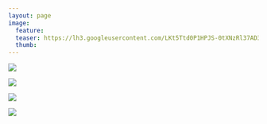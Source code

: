 ```yaml
---
layout: page
image:
  feature:
  teaser: https://lh3.googleusercontent.com/LKt5Ttd0P1HPJS-0tXNzRl37AD3zWQWIPfLSgJiljC8Kwb3Q622RAyyPQw41fRu7_0jsN3ad0IiWEhZHVSTN0dm-VHRiY-vSCH1BUaSm3_Bz8rJ5HDepLRu9OIFzwl4JsaSlMflQn6s4SosZ5COid3WUtV9_6wu_Jp0Giw1cLMbKBLbIp9SmlZz9xTTLVzaPh9aEjrOiKIKzSDQqn599CB6HnljwmWqELcmaM7Dckg3lJfanJ4i5cL9JBZCJfNa0JWYY2Y2aMN00Nr8oMkY1WAerMbVFIY7RNFp9UyhvJesnOJxMhHuvUrx7EkG679DaJU-3lbfwdKphJFPIxxt3BsUFLWKiFgXNZb8YKX9Ku2ZAJQ-BB56hgdBuJgOQocQ4NcieApaf1OwYbxw_ucFtr3J-T3TA_dJKCv_9BjGQLYsPqlSJjHZGVfT5WJXbx879GW9O2kxH-eAXyR0ix9o5Z2dCyplEYZxNnMzMNyVS6JcQJwzTZeUD9iGj3CHLhG1TGLXeekw_W5Oexmu8Wd09_gmX-TMJO-5CWFZjxcLzNtY=w245
  thumb:
---
```


[![](https://lh3.googleusercontent.com/U62iMJJpXSqqzlfyFSLxWtpVzkNC4FKW8sX7IrkxB6G6TvIqiYR9VbpdmBTn2sjS-8ZlgeQSGA1meSkRy-og4JAI2sT0NeRNMGYSdjTy-jJn6moMm2_x4zxMuh9nRKLVm-lIwsg2tH6nKU2UaS2QTltwWnNAObEkl6OrAJeJiRkVsKmKomGclbMtUOniS1fPKyumQQOakRIgJD4S8gI51MdlKLdcmuYEFuQvo2jh5wt36m_uH1oQ_u0TCgR2IDCYdzJlQnizQU2a3LnA4gfKIu1sZpkpZDX37XRfmfm8PQjXHJqTGlzsERaXO2ZN8mEedr7mhAJw1EdHxLQqkiFpWvmHUwIlQGjH1ZMaDTdYlM7PAgdLUow6hQ3zYYeahj9s5doin6Mxx-G4qCngvgh85Nqm7fOFjDgFQfcrvcIhqc1G5PR49L9psqKnzr-ENQrE4BbXXh1Xt6DF_i9hkq747ONGVUp_Rcsi5HtbBUvutohm2dspHKmC4yuG8Gyv2btojUx7vOfLnfYiczM8pVx4qnwBXmMWsZMA6oLR4RaGgzI=w800)](https://lh3.googleusercontent.com/U62iMJJpXSqqzlfyFSLxWtpVzkNC4FKW8sX7IrkxB6G6TvIqiYR9VbpdmBTn2sjS-8ZlgeQSGA1meSkRy-og4JAI2sT0NeRNMGYSdjTy-jJn6moMm2_x4zxMuh9nRKLVm-lIwsg2tH6nKU2UaS2QTltwWnNAObEkl6OrAJeJiRkVsKmKomGclbMtUOniS1fPKyumQQOakRIgJD4S8gI51MdlKLdcmuYEFuQvo2jh5wt36m_uH1oQ_u0TCgR2IDCYdzJlQnizQU2a3LnA4gfKIu1sZpkpZDX37XRfmfm8PQjXHJqTGlzsERaXO2ZN8mEedr7mhAJw1EdHxLQqkiFpWvmHUwIlQGjH1ZMaDTdYlM7PAgdLUow6hQ3zYYeahj9s5doin6Mxx-G4qCngvgh85Nqm7fOFjDgFQfcrvcIhqc1G5PR49L9psqKnzr-ENQrE4BbXXh1Xt6DF_i9hkq747ONGVUp_Rcsi5HtbBUvutohm2dspHKmC4yuG8Gyv2btojUx7vOfLnfYiczM8pVx4qnwBXmMWsZMA6oLR4RaGgzI=s0)

[![](https://lh3.googleusercontent.com/KiTT_RHP6281fB9SbD5Acb7_ZNgn7SR8fdCe96cAFgZdpgjyNp2g2YgotzRjYs8KtSJfPLnjBMtUDSlRpXODgJoV98PVPSxeEL12hMA4E74KNXJYSgJTYVNMfkoT12z32xjmot2HPsliE4uP7sfbSKCxn-KPW-aut7J4KpvsQ_OBjipFnoZakryNO8ADVGG1tCuind6Q3ujvWPg1EBQqOrqWQPc9J2DECf-Vz3Ff_2AsGqNqomxDEnihvNxmnIdjlZALFCKswoeyYHNxlF4GhT0tAXrZLkWc0nIQTLlgpK4emdQRkQmyw1UOYj2X7y0YMuIqQFnDS7jB5ghGh_mtl-3sEqSr2wMpwUzaC7lu6scKJlYhHa3OH17PjXBlTar-vLX-9Q5PkqEYR68bw1a47k4jJq5amc7AGHVXQ1xXjb7ck51jtsjGCPrph4DQLA0MVsp3RUc3EWg4vlT1S2q6aejbbNpmB876uvAlNKAQ2_WihVZwtaHs_xMkTz6RAcGCyf6AxJOSBOmLYS-_RTI0vd9U-NLwY2j_tM29TMH1QmA=w800)](https://lh3.googleusercontent.com/KiTT_RHP6281fB9SbD5Acb7_ZNgn7SR8fdCe96cAFgZdpgjyNp2g2YgotzRjYs8KtSJfPLnjBMtUDSlRpXODgJoV98PVPSxeEL12hMA4E74KNXJYSgJTYVNMfkoT12z32xjmot2HPsliE4uP7sfbSKCxn-KPW-aut7J4KpvsQ_OBjipFnoZakryNO8ADVGG1tCuind6Q3ujvWPg1EBQqOrqWQPc9J2DECf-Vz3Ff_2AsGqNqomxDEnihvNxmnIdjlZALFCKswoeyYHNxlF4GhT0tAXrZLkWc0nIQTLlgpK4emdQRkQmyw1UOYj2X7y0YMuIqQFnDS7jB5ghGh_mtl-3sEqSr2wMpwUzaC7lu6scKJlYhHa3OH17PjXBlTar-vLX-9Q5PkqEYR68bw1a47k4jJq5amc7AGHVXQ1xXjb7ck51jtsjGCPrph4DQLA0MVsp3RUc3EWg4vlT1S2q6aejbbNpmB876uvAlNKAQ2_WihVZwtaHs_xMkTz6RAcGCyf6AxJOSBOmLYS-_RTI0vd9U-NLwY2j_tM29TMH1QmA=s0)

[![](https://lh3.googleusercontent.com/KVahkamMt6cl344eZu9kBiSeZBNtq0YXl3d7HNKStr3lUvBiCBa3LIMTea0FCg2xUsY9C43YCaRfX4OD35MXM50oLxkYVKbxarNFNWKIVKdnpfieS2S6TwkBsDxMubplgIofjYuvsGztvd110BD2-WFMZsMPGaXrUlSMPLRLiOXaPMiUu9OPwvTmMxQwyDXcU4ZuxOzslvJ3NiJXtPVRvqwYJXNtntMQkPyxKNZwFXzRdcgJjJsdzreP4hxQbG8Hr6mNHHug4btpyK6p2WEqwDCGSB3SZa0GHKhXka0TKiNseKR7S3WfQz0C5lM7ERQ7RjHEqtHb6drrVYWLe2rMB-MAxN3b7u0kp0PKM1yiHVMcvB8jJEAzp1QJbAilQM-uZ3IL12x0ZEY9YLoxGMmGYdweEIH42LDD6shLrWgTrnNNESspHMyTrmIHvepNnmiDQmzMY2-FIqrFtn4MBzVuQVDRuxZ3Gy4GbShYoi-0vJRDVobNwOo_psXj2aTR5sRwAAksR2Dis3XdXonoW9_jidaHj6JbVP3VlbGeDIqjE9E=w800)](https://lh3.googleusercontent.com/KVahkamMt6cl344eZu9kBiSeZBNtq0YXl3d7HNKStr3lUvBiCBa3LIMTea0FCg2xUsY9C43YCaRfX4OD35MXM50oLxkYVKbxarNFNWKIVKdnpfieS2S6TwkBsDxMubplgIofjYuvsGztvd110BD2-WFMZsMPGaXrUlSMPLRLiOXaPMiUu9OPwvTmMxQwyDXcU4ZuxOzslvJ3NiJXtPVRvqwYJXNtntMQkPyxKNZwFXzRdcgJjJsdzreP4hxQbG8Hr6mNHHug4btpyK6p2WEqwDCGSB3SZa0GHKhXka0TKiNseKR7S3WfQz0C5lM7ERQ7RjHEqtHb6drrVYWLe2rMB-MAxN3b7u0kp0PKM1yiHVMcvB8jJEAzp1QJbAilQM-uZ3IL12x0ZEY9YLoxGMmGYdweEIH42LDD6shLrWgTrnNNESspHMyTrmIHvepNnmiDQmzMY2-FIqrFtn4MBzVuQVDRuxZ3Gy4GbShYoi-0vJRDVobNwOo_psXj2aTR5sRwAAksR2Dis3XdXonoW9_jidaHj6JbVP3VlbGeDIqjE9E=s0)

[![](https://lh3.googleusercontent.com/XUHe74TQfWDtGm7Pm-TyMC4Jbxw2sR_P4RIP-5G7OzEgf-C7ayle6mJLWrSbGOXnZE0Lt3zswdq3AN_b127PgxwVssSBDqT4yTZHe7g-WzzzszghJES79mWGeKwnXa_TMqZce2i5MWnWV-Gwnaioz8xxsAV-kAfDppmr5nyTmKalD3CfvSR30AQb3sOXonwygVviYPSwfePbwMttBM4jtahUUYPoKJy2-I5Bov9o2OY_5jeDG7UAUJhBJ-hfDAF7ECsAh4vJ1PprHNLTItzIM-1dL_OQ4wIl5ipluq8DSK5xCfsjTJ71Awy08CswYZyu6cO_suspSkxOyDYbYVxy4Nlq4j4IEzC9Ikv0C2zfH5SCkr-07NRcsjHeA52Fd1UWJUHY_CgIci9k7JPagYeazGNq1EvhcNAYX3nX3bwmiJqQTUXfeBZlAFCUiVoCH84HVrHQLmBcA8HY64puxEDsg33F8UR1a4Sbqg-oFohXNn7GCYjYheyeXoea8OoTLf3_kwupRwj60usuoTUVMPHPaqswNl2hiq-vixQiI0KaZ9E=w800)](https://lh3.googleusercontent.com/XUHe74TQfWDtGm7Pm-TyMC4Jbxw2sR_P4RIP-5G7OzEgf-C7ayle6mJLWrSbGOXnZE0Lt3zswdq3AN_b127PgxwVssSBDqT4yTZHe7g-WzzzszghJES79mWGeKwnXa_TMqZce2i5MWnWV-Gwnaioz8xxsAV-kAfDppmr5nyTmKalD3CfvSR30AQb3sOXonwygVviYPSwfePbwMttBM4jtahUUYPoKJy2-I5Bov9o2OY_5jeDG7UAUJhBJ-hfDAF7ECsAh4vJ1PprHNLTItzIM-1dL_OQ4wIl5ipluq8DSK5xCfsjTJ71Awy08CswYZyu6cO_suspSkxOyDYbYVxy4Nlq4j4IEzC9Ikv0C2zfH5SCkr-07NRcsjHeA52Fd1UWJUHY_CgIci9k7JPagYeazGNq1EvhcNAYX3nX3bwmiJqQTUXfeBZlAFCUiVoCH84HVrHQLmBcA8HY64puxEDsg33F8UR1a4Sbqg-oFohXNn7GCYjYheyeXoea8OoTLf3_kwupRwj60usuoTUVMPHPaqswNl2hiq-vixQiI0KaZ9E=s0)

